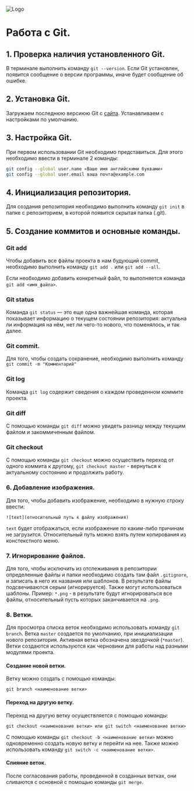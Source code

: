 ![Logo](Снимок.PNG)
# Работа с Git.
## 1. Проверка наличия установленного Git.
В терминале выполнить команду `git --version`. Если Git установлен, появится сообщение о версии программы, иначе будет сообщение об ошибке.
## 2. Установка Git.
Загружаем последнюю версиюю Git с [сайта](https://git-scm.com/downloads). Устанавливаем с настройками по умолчанию.
## 3. Настройка Git.
При первом использовании Git необходимо представиться. Для этого необходимо ввести в терминале 2 команды:
```Bash
git config --global user.name «Ваше имя английскими буквами»
git config --global user.email ваша почта@example.com
```
## 4. Инициализация репозитория.
Для создания репозитория необходимо выполнить команду `git init` в папке с репозиторием, в которой появится скрытая папка (.git).
## 5. Создание коммитов и основные команды.
### Git add
Чтобы добавить все файлы проекта в нам будующий commit, необходимо выполнить команду `git add .` или `git add --all`.

Если необходимо добавить конкретный файл, то выполняется команда `git add <имя_файла>`.
### Git status
Команда `git status` — это еще одна важнейшая команда, которая показывает информацию о текущем состоянии репозитория: актуальна ли информация на нём, нет ли чего-то нового, что поменялось, и так далее.
### Git commit.
Для того, чтобы создать сохранение, необходимо выполнить команду `git commit -m "Комментарий"`
### Git log
Команда `git log` содержит сведения о каждом проведенном коммите проекта.
### Git diff
С помощью команды `git diff` можно увидеть разницу между текущим файлом и закоммиченным файлом.
### Git checkout
С помощью команды `git checkout` можно осуществить переход от одного коммита к другому, `git checkout master` - вернуться к актуальному состоянию и продолжить работу.
### 6. Добавление изображения.
Для того, чтобы добавить изображение, необходимо в нужную строку ввести:
```
![text](относительный путь к файлу изображения)
```
`text` будет отображаться, если изображение по каким-либо причинам не загрузится. Относительный путь можно взять путем копирования из констекстного меню.
### 7. Игнорирование файлов.
Для того, чтобы исключить из отслеживания в репозитории определенные файлы и папки необходимо создать там файл `.gitignore`, и записать в него их названия или шаблонов. В результате файлы подсвечиваются серым (игнорируется).
Также могут использоваться шаблоны. Пример: `*.png` - в результате будут игнорироваться все файлы, относительный пусть которых  заканчивается на `.png`.
### 8. Ветки.
Для просмотра списка веток необходимо использовать команду `git branch`. Ветка `master` создается по умолчанию, при инициализации нового репозитория. Активная ветка обозначена звездочкой (`*master`). Ветки создаются используются как черновики для работы над разными модулями проекта. 
#### Создание новой ветки.
Ветку можно создать с помощью команды:
```
git branch <наименование ветки>
```
#### Переход на другую ветку.
Переход на другую ветку осуществляется с помощью команды:
```
git checkout <наименование ветки> или git switch <наименование ветки>
```
С помощью команды `git checkout -b <наименование ветки>` можно одновременно создать новую ветку и перейти на нее. Также можно использовать команду `git switch -c <наименование ветки>`.
#### Слияние веток.
После согласования работы, проведенной в созданных ветках, они сливаются с основной с помощью команды `git merge`.
